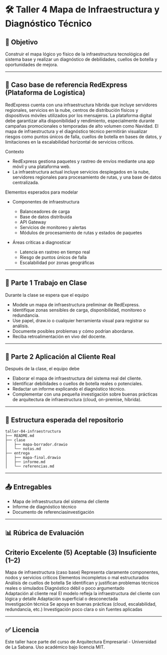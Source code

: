 # 🛠️ Taller 4 Mapa de Infraestructura y Diagnóstico Técnico

## 🎯 Objetivo

Construir el mapa lógico yo físico de la infraestructura tecnológica del sistema base y realizar un diagnóstico de debilidades, cuellos de botella y oportunidades de mejora.

---

## 🚚 Caso base de referencia RedExpress (Plataforma de Logística)

RedExpress cuenta con una infraestructura híbrida que incluye servidores regionales, servicios en la nube, centros de distribución físicos y dispositivos móviles utilizados por los mensajeros. La plataforma digital debe garantizar alta disponibilidad y rendimiento, especialmente durante campañas promocionales o temporadas de alto volumen como Navidad. El mapa de infraestructura y el diagnóstico técnico permitirán visualizar riesgos como puntos únicos de falla, cuellos de botella en bases de datos, y limitaciones en la escalabilidad horizontal de servicios críticos.

Contexto
- RedExpress gestiona paquetes y rastreo de envíos mediante una app móvil y una plataforma web.
- La infraestructura actual incluye servicios desplegados en la nube, servidores regionales para procesamiento de rutas, y una base de datos centralizada.

Elementos esperados para modelar

- Componentes de infraestructura
  - Balanceadores de carga
  - Base de datos distribuida
  - API Gateway
  - Servicios de monitoreo y alertas
  - Módulos de procesamiento de rutas y estados de paquetes

- Áreas críticas a diagnosticar
  - Latencia en rastreo en tiempo real
  - Riesgo de puntos únicos de falla
  - Escalabilidad por zonas geográficas

---

## 🧪 Parte 1 Trabajo en Clase

Durante la clase se espera que el equipo

- Modele un mapa de infraestructura preliminar de RedExpress.
- Identifique zonas sensibles de carga, disponibilidad, monitoreo o redundancia.
- Use papel, draw.io o cualquier herramienta visual para registrar su análisis.
- Documente posibles problemas y cómo podrían abordarse.
- Reciba retroalimentación en vivo del docente.

---

## 🧠 Parte 2 Aplicación al Cliente Real

Después de la clase, el equipo debe

- Elaborar el mapa de infraestructura del sistema real del cliente.
- Identificar debilidades o cuellos de botella reales o potenciales.
- Redactar un informe explicando el diagnóstico técnico.
- Complementar con una pequeña investigación sobre buenas prácticas de arquitectura de infraestructura (cloud, on-premise, híbrida).

---

## 📁 Estructura esperada del repositorio

```
taller-04-infraestructura
├── README.md
├── clase
│   ├── mapa-borrador.drawio
│   └── notas.md
├── entrega
│   ├── mapa-final.drawio
│   ├── informe.md
│   └── referencias.md
```

---

## 📤 Entregables

- Mapa de infraestructura del sistema del cliente
- Informe de diagnóstico técnico
- Documento de referenciasinvestigación

---

## 📊 Rúbrica de Evaluación

 Criterio                             Excelente (5)                                                              Aceptable (3)  Insuficiente (1–2)                         
------------------------------------------------------------------------------------------------------------------------------------------------------------------------------
 Mapa de infraestructura (caso base)  Representa claramente componentes, nodos y servicios críticos              Elementos incompletos o mal estructurados                  
 Análisis de cuellos de botella       Se identifican y justifican problemas técnicos reales o simulados          Diagnóstico débil o poco argumentado                       
 Adaptación al cliente real           El modelo refleja la infraestructura del cliente con lógica y detalle      Adaptación superficial o desconectada                      
 Investigación técnica                Se apoya en buenas prácticas (cloud, escalabilidad, redundancia, etc.)     Investigación poco clara o sin fuentes aplicadas           

---

## ✅ Licencia

Este taller hace parte del curso de Arquitectura Empresarial - Universidad de La Sabana. Uso académico bajo licencia MIT.
